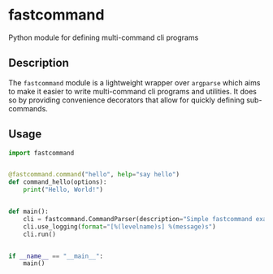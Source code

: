 # fastcommand

Python module for defining multi-command cli programs

## Description

The `fastcommand` module is a lightweight wrapper over `argparse` which aims to make it easier to write multi-command cli programs and utilities. It does so by providing convenience decorators that allow for quickly defining sub-commands.

## Usage

```python
import fastcommand


@fastcommand.command("hello", help="say hello")
def command_hello(options):
    print("Hello, World!")


def main():
    cli = fastcommand.CommandParser(description="Simple fastcommand example.")
    cli.use_logging(format="[%(levelname)s] %(message)s")
    cli.run()


if __name__ == "__main__":
    main()
```

